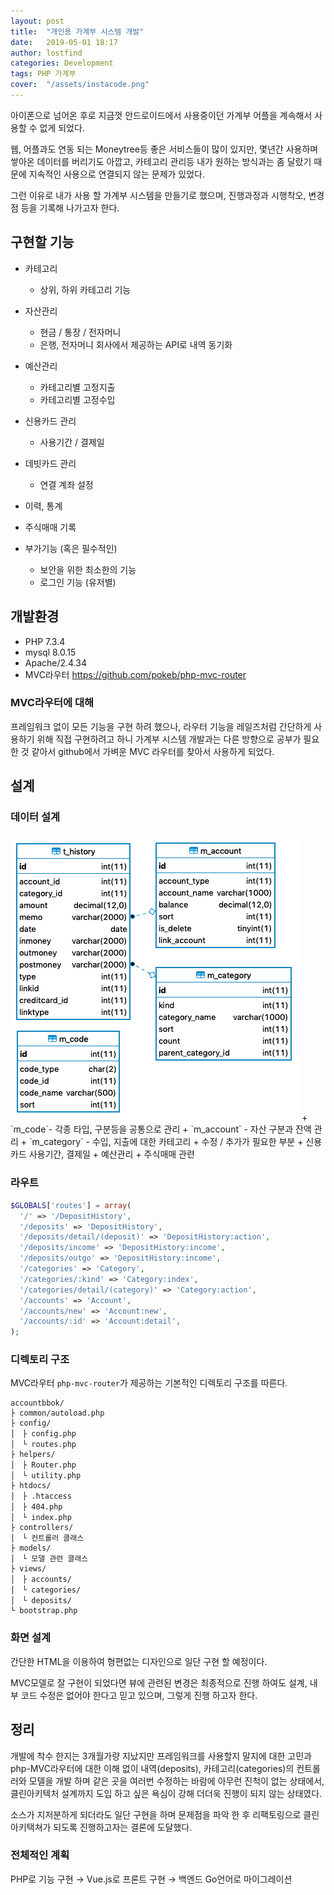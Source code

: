 ```yaml
---
layout: post
title:  "개인용 가계부 시스템 개발"
date:   2019-05-01 18:17
author: lostfind
categories: Development
tags: PHP 가계부
cover:  "/assets/instacode.png"
---
```


아이폰으로 넘어온 후로 지금껏 안드로이드에서 사용중이던 가계부 어플을 계속해서 사용할 수 없게 되었다.

웹, 어플과도 연동 되는 Moneytree등 좋은 서비스들이 많이 있지만,
몇년간 사용하며 쌓아온 데이터를 버리기도 아깝고, 카테고리 관리등 내가 원하는 방식과는 좀 달랐기 때문에 지속적인 사용으로 연결되지 않는 문제가 있었다.

그런 이유로 내가 사용 할 가계부 시스템을 만들기로 했으며, 진행과정과 시행착오, 변경점 등을 기록해 나가고자 한다.

## 구현할 기능
+ 카테고리
  + 상위, 하위 카테고리 기능
+ 자산관리
  + 현금 / 통장 / 전자머니
  + 은행, 전자머니 회사에서 제공하는 API로 내역 동기화
+ 예산관리
  + 카테고리별 고정지출
  + 카테고리별 고정수입
+ 신용카드 관리
  + 사용기간 / 결제일
+ 데빗카드 관리
  + 연결 계좌 설정
+ 이력, 통계
+ 주식매매 기록

+ 부가기능 (혹은 필수적인)
  + 보안을 위한 최소한의 기능
  + 로그인 기능 (유저별)

## 개발환경
+ PHP 7.3.4
+ mysql 8.0.15
+ Apache/2.4.34
+ MVC라우터 https://github.com/pokeb/php-mvc-router

### MVC라우터에 대해
프레임워크 없이 모든 기능을 구현 하려 했으나, 라우터 기능을 레일즈처럼 간단하게 사용하기 위해 직접 구현하려고 하니 가계부 시스템 개발과는 다른 방향으로 공부가 필요 한 것 같아서 github에서 가벼운 MVC 라우터를 찾아서 사용하게 되었다.

## 설계
### 데이터 설계
<img src="/assets/images/accountbook_datamodel.png" title="Accountbook Data Model">
+ `m_code`- 각종 타입, 구분등을 공통으로 관리
+ `m_account` - 자산 구분과 잔액 관리
+ `m_category` - 수입, 지출에 대한 카테고리
+ 수정 / 추가가 필요한 부분
  + 신용카드 사용기간, 결제일
  + 예산관리
  + 주식매매 관련

### 라우트
```PHP
$GLOBALS['routes'] = array(
  '/' => '/DepositHistory',
  '/deposits' => 'DepositHistory',
  '/deposits/detail/(deposit)' => 'DepositHistory:action',
  '/deposits/income' => 'DepositHistory:income',
  '/deposits/outgo' => 'DepositHistory:income',
  '/categories' => 'Category',
  '/categories/:kind' => 'Category:index',
  '/categories/detail/(category)' => 'Category:action',
  '/accounts' => 'Account',
  '/accounts/new' => 'Account:new',
  '/accounts/:id' => 'Account:detail',
);
```

### 디렉토리 구조
MVC라우터 `php-mvc-router`가 제공하는 기본적인 디렉토리 구조를 따른다.
```
accountbbok/
├ common/autoload.php
├ config/
│　├ config.php
│　└ routes.php
├ helpers/
│　├ Router.php
│　└ utility.php
├ htdocs/
│　├ .htaccess
│　├ 404.php
│　└ index.php
├ controllers/
│　└ 컨트롤러 클래스
├ models/
│　└ 모델 관련 클래스
├ views/
│　├ accounts/
│　└ categories/
│　└ deposits/
└ bootstrap.php
```

### 화면 설계
간단한 HTML을 이용하여 형편없는 디자인으로 일단 구현 할 예정이다.

MVC모델로 잘 구현이 되었다면 뷰에 관련된 변경은 최종적으로 진행 하여도 설계, 내부 코드 수정은 없어야 한다고 믿고 있으며, 그렇게 진행 하고자 한다.

## 정리
개발에 착수 한지는 3개월가량 지났지만 프레임워크를 사용할지 말지에 대한 고민과 php-MVC라우터에 대한 이해 없이 내역(deposits), 카테고리(categories)의 컨트롤러와 모델을 개발 하며 같은 곳을 여러번 수정하는 바람에 아무런 진척이 없는 상태에서, 클린아키텍처 설계까지 도입 하고 싶은 욕심이 강해 더더욱 진행이 되지 않는 상태였다.

소스가 지저분하게 되더라도 일단 구현을 하며 문제점을 파악 한 후 리팩토링으로 클린 아키택쳐가 되도록 진행하고자는 결론에 도달했다.

### 전체적인 계획
PHP로 기능 구현 → Vue.js로 프론트 구현 → 백엔드 Go언어로 마이그레이션
